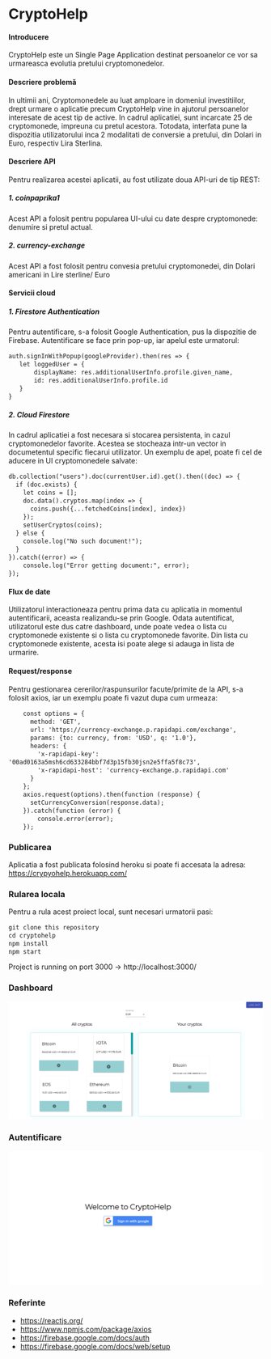 # CryptoHelp

#### Introducere 
CryptoHelp este un Single Page Application destinat persoanelor ce vor sa urmareasca evolutia pretului cryptomonedelor.

#### Descriere problemă
In ultimii ani, Cryptomonedele au luat amploare in domeniul investitiilor, drept urmare o aplicatie precum CryptoHelp vine in ajutorul persoanelor interesate de acest tip de active. 
In cadrul aplicatiei, sunt incarcate 25 de cryptomonede, impreuna cu pretul acestora. Totodata, interfata pune la dispozitia utilizatorului inca 2 modalitati de conversie a pretului, din Dolari in Euro, respectiv Lira Sterlina. 

#### Descriere API 
Pentru realizarea acestei aplicatii, au fost utilizate doua API-uri de tip REST:
##### 1. coinpaprika1
Acest API a folosit pentru popularea UI-ului cu date despre cryptomonede: denumire si pretul actual. 

##### 2. currency-exchange
Acest API a fost folosit pentru convesia pretului cryptomonedei, din Dolari americani in Lire sterline/ Euro

#### Servicii cloud
##### 1. Firestore Authentication
Pentru autentificare, s-a folosit Google Authentication, pus la dispozitie de Firebase. Autentificare se face prin pop-up, iar apelul este urmatorul: 
```
auth.signInWithPopup(googleProvider).then(res => {
   let loggedUser = {
       displayName: res.additionalUserInfo.profile.given_name,
       id: res.additionalUserInfo.profile.id
   }
}
```

##### 2. Cloud Firestore
In cadrul aplicatiei a fost necesara si stocarea persistenta, in cazul cryptomonedelor favorite. Acestea se stocheaza intr-un vector in documetentul specific fiecarui utilizator. Un exemplu de apel, poate fi cel de aducere in UI cryptomonedele salvate: 
```
db.collection("users").doc(currentUser.id).get().then((doc) => {
  if (doc.exists) {
    let coins = [];
    doc.data().cryptos.map(index => {
      coins.push({...fetchedCoins[index], index})
    });
    setUserCryptos(coins);
  } else {
    console.log("No such document!");
  }
}).catch((error) => {
    console.log("Error getting document:", error);
});
```

#### Flux de date
Utilizatorul interactioneaza pentru prima data cu aplicatia in momentul autentificarii, aceasta realizandu-se prin Google. Odata autentificat, utilizatorul este dus catre dashboard, unde poate vedea o lista cu cryptomonede existente si o lista cu cryptomonede favorite. Din lista cu cryptomonede existente, acesta isi poate alege si adauga in lista de urmarire.

#### Request/response 
Pentru gestionarea cererilor/raspunsurilor facute/primite de la API, s-a folosit axios, iar un exemplu poate fi vazut dupa cum urmeaza: 
```
    const options = {
      method: 'GET',
      url: 'https://currency-exchange.p.rapidapi.com/exchange',
      params: {to: currency, from: 'USD', q: '1.0'},
      headers: {
        'x-rapidapi-key': '00ad0163a5msh6cd633284bbf7d3p15fb30jsn2e5ffa5f8c73',
        'x-rapidapi-host': 'currency-exchange.p.rapidapi.com'
      }
    };
    axios.request(options).then(function (response) {
      setCurrencyConversion(response.data);
    }).catch(function (error) {
        console.error(error);
    });
```

### Publicarea
Aplicatia a fost publicata folosind heroku si poate fi accesata la adresa: https://crypyohelp.herokuapp.com/

### Rularea locala
Pentru a rula acest proiect local, sunt necesari urmatorii pasi:
```
git clone this repository
cd cryptohelp
npm install
npm start
```
Project is running on port 3000 -> http://localhost:3000/

### Dashboard
![Dashboard](https://github.com/comanmadalin/CryptoHelp/blob/main/Dashboard.png)
### Autentificare
![Authentication](https://github.com/comanmadalin/CryptoHelp/blob/main/Auth.png)

### Referinte
- https://reactjs.org/
- https://www.npmjs.com/package/axios
- https://firebase.google.com/docs/auth
- https://firebase.google.com/docs/web/setup
